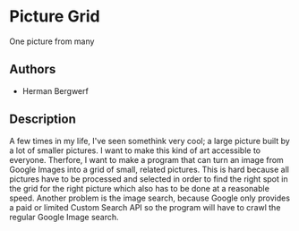# Picture Grid
One picture from many

## Authors
- Herman Bergwerf

## Description
A few times in my life, I've seen somethink very cool; a large picture built by a lot of smaller pictures. I want to make this kind of art accessible to everyone. Therfore, I want to make a program that can turn an image from Google Images into a grid of small, related pictures. This is hard because all pictures have to be processed and selected in order to find the right spot in the grid for the right picture which also has to be done at a reasonable speed. Another problem is the image search, because Google only provides a paid or limited Custom Search API so the program will have to crawl the regular Google Image search.
